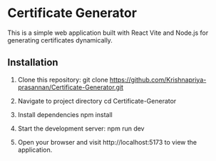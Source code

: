 # Certificate Generator

This is a simple web application built with React Vite and Node.js for generating certificates dynamically.


## Installation

1. Clone this repository:
   git clone https://github.com/Krishnapriya-prasannan/Certificate-Generator.git
   
2. Navigate to project directory
   cd Certificate-Generator

3. Install dependencies
   npm install

4. Start the development server:
   npm run dev

5. Open your browser and visit http://localhost:5173 to view the application.
